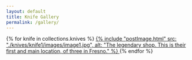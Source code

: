 ```yaml
---
layout: default
title: Knife Gallery
permalink: /gallery/
---
```


<div class="knife-grid">
  {% for knife in collections.knives %}
    <a href="{{ knife.url }}" class="knife-thumbnail">
    {% include "postImage.html" src: "./knives/knife1/images/image1.jpg", alt: "The legendary shop. This is their first and main location, of three in Fresno." %}
    </a>
  {% endfor %}
</div>
